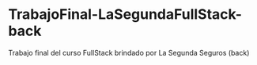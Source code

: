 # TrabajoFinal-LaSegundaFullStack-back
Trabajo final del curso FullStack brindado por La Segunda Seguros (back)
